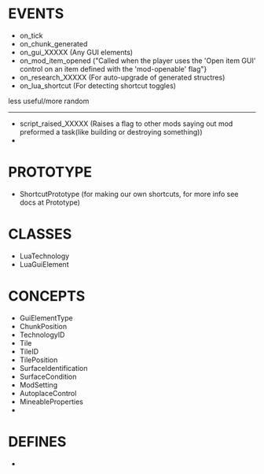 EVENTS
================
- on_tick
- on_chunk_generated
- on_gui_XXXXX (Any GUI elements)
- on_mod_item_opened	("Called when the player uses the 'Open item GUI' control on an item defined with the 'mod-openable' flag"}
- on_research_XXXXX (For auto-upgrade of generated structres)
- on_lua_shortcut (For detecting shortcut toggles)

less useful/more random
- -------------------------
- script_raised_XXXXX (Raises a flag to other mods saying out mod preformed a task(like building or destroying something))
- 

PROTOTYPE
================
- ShortcutPrototype (for making our own shortcuts, for more info see docs at Prototype)

CLASSES
================
- LuaTechnology
- LuaGuiElement

CONCEPTS
================
- GuiElementType
- ChunkPosition
- TechnologyID
- Tile
- TileID
- TilePosition
- SurfaceIdentification
- SurfaceCondition
- ModSetting
- AutoplaceControl
- MineableProperties
- 
DEFINES
================
- 
